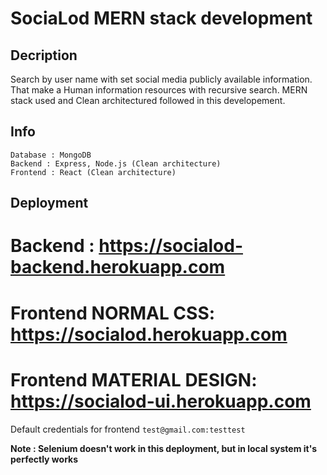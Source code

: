 # SociaLod MERN stack development

Decription
---
Search by user name with set social media publicly available information. That make a Human information resources with recursive search.
MERN stack used and Clean architectured followed in this developement.

Info
---
    Database : MongoDB 
    Backend : Express, Node.js (Clean architecture)
    Frontend : React (Clean architecture)

Deployment
---
# Backend : <a target="_blank" href="https://socialod-backend.herokuapp.com">https://socialod-backend.herokuapp.com</a><br/>
# Frontend NORMAL CSS: <a target="_blank" href="https://socialod.herokuapp.com">https://socialod.herokuapp.com</a>
# Frontend MATERIAL DESIGN: <a target="_blank" href="https://socialod-ui.herokuapp.com">https://socialod-ui.herokuapp.com</a>
Default credentials for frontend `test@gmail.com:testtest`

<b>Note : Selenium doesn't work in this deployment, but in local system it's perfectly works</b>